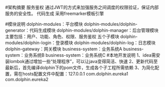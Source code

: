 #架构摘要
服务鉴权
通过JWT的方式来加强服务之间调度的权限验证，保证内部服务的安全性。
代码生成
采用freemarker模板引擎

#模块说明
    dolphin-modules：平台模块
        dolphin-modules/dolphin-generator：代码生成模块
        dolphin-modules/dolphin-manager：后台管理模块
            主要包括：用户、功能、角色、权限、服务鉴权 五个子模块
        dolphin-modules/dolphin-login：登录模块
        dolphin-modules/dolphin-log：日志模块
     dolphin-gateway：网关模块
    business-system：业务系统A
    business-system：业务系统B
    business-system：业务系统C
 #本地开发说明
 1、idea需安装lombok通过增加一些“处理程序”，可以让java变得简洁、快速
 2、更新代码至最新后，首先编译dolphin下的pom文件，生成各个子工程所需依赖
 3、为简化配置，需在hosts配置文件中配置：127.0.0.1 com.dolphin.eureka1 com.dolphin.eureka2
